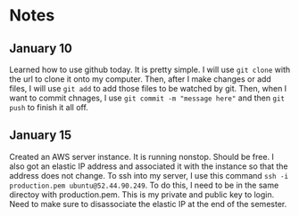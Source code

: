 # Notes

## January 10

Learned how to use github today. It is pretty simple. I will use `git clone` with the url to clone it onto my computer. Then, after I make changes or add files, I will use `git add` to add those files to be watched by git. Then, when I want to commit chnages, I use `git commit -m "message here"` and then `git push` to finish it all off.

## January 15

Created an AWS server instance. It is running nonstop. Should be free. I also got an elastic IP address and associated it with the instance so that the address does not change. To ssh into my server, I use this command `ssh -i production.pem ubuntu@52.44.90.249`. To do this, I need to be in the same directoy with production.pem. This is my private and public key to login. Need to make sure to disassociate the elastic IP at the end of the semester.